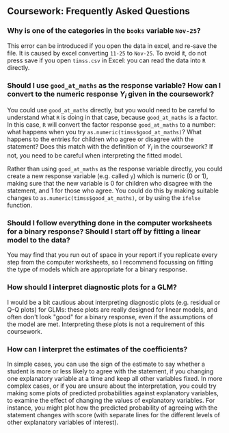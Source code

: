 ## Coursework: Frequently Asked Questions

### Why is one of the categories in the `books` variable `Nov-25`?
This error can be introduced if you open the data in excel, and re-save
the file. It is caused by excel converting `11-25` to `Nov-25`.
To avoid it, do not press save if you open `timss.csv` in Excel: 
you can read the data into `R` directly.

### Should I use `good_at_maths` as the response variable? How can I convert to the numeric response $Y_i$ given in the coursework?

You could use `good_at_maths` directly, but you would need to be careful
to understand
what `R` is doing in that case, because `good_at_maths` is a factor.
In this case, `R` will convert the factor response
`good_at_maths` to a number: what happens when you try 
`as.numeric(timss$good_at_maths)`? What happens to
the entries for children who agree or disagree with the statement?
Does this match with the definition of $Y_i$ in the coursework?
If not, you need to be careful when interpreting the fitted model.

Rather than using `good_at_maths` as the response variable directly, 
you could create a new 
response variable (e.g. called `y`) which is numeric ($0$ or $1$), 
making sure that the new variable
 is $0$ for children who disagree with the statement, and $1$
for those who agree. You could do this by making suitable changes to
`as.numeric(timss$good_at_maths)`, or by using the `ifelse` function.

### Should I follow everything done in the computer worksheets for a binary response? Should I start off by fitting a linear model to the data?

You may find that you run out of space
in your report if you replicate every step from the computer worksheets,
so I recommend focussing on fitting the type of models which
are appropriate for a binary response.

### How should I interpret diagnostic plots for a GLM?

I would be a bit cautious about interpreting diagnostic plots
(e.g. residual or Q-Q plots) for 
GLMs: these plots are really designed for linear models, and often don't
look "good" for a binary response, even if the assumptions of the model
are met. Interpreting these plots is not a requirement of
this coursework.

### How can I interpret the estimates of the coefficients?

In simple cases, you can use the sign of the estimate to say whether
a student is more or less likely to agree with the statement, if you
changing one explanatory variable at a time and keep all other
variables fixed. In more complex
cases, or if you are unsure about the interpretation, you could
try making some plots of predicted probabilities against explanatory
variables, to examine the effect of changing the values of explanatory
variables. For instance, you might plot how the predicted probability of
agreeing with the statement changes with score (with 
separate lines for the different levels of other
explanatory variables of interest).